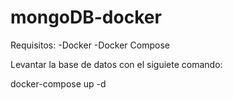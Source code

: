 # mongoDB-docker
Requisitos:
-Docker
-Docker Compose

Levantar la base de datos con el siguiete comando:

docker-compose up -d

